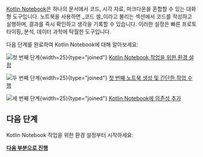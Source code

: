 [//]: # (title: Kotlin Notebook 시작하기)

[Kotlin Notebook](kotlin-notebook-overview.md)은 하나의 문서에서 코드, 시각 자료, 마크다운을 혼합할 수 있는 대화형 도구입니다. 노트북을 사용하면 _코드 셀_이라고 불리는 섹션에서 코드를 작성하고 실행하며, 결과를 즉시 확인하고 생각을 기록할 수 있습니다. 이러한 설정은 빠른 프로토타이핑, 분석, 데이터 과학에 탁월한 도구입니다.

다음 단계를 완료하여 Kotlin Notebook에 대해 알아보세요:

![첫 번째 단계](icon-1.svg){width=25}{type="joined"} [Kotlin Notebook 작업을 위한 환경 설정](kotlin-notebook-set-up-env.md)

![두 번째 단계](icon-2.svg){width=25}{type="joined"} [첫 번째 노트북 생성 및 간단한 작업 수행](kotlin-notebook-create.md)

![세 번째 단계](icon-3.svg){width=25}{type="joined"} [Kotlin Notebook에 의존성 추가](kotlin-notebook-add-dependencies.md)

## 다음 단계

Kotlin Notebook 작업을 위한 환경 설정부터 시작하세요:

**[다음 부분으로 진행](kotlin-notebook-set-up-env.md)**